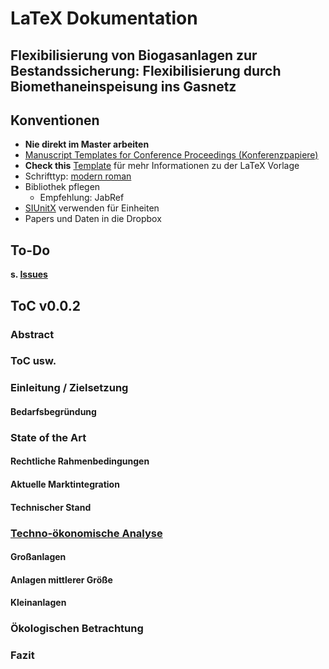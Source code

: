 # LaTeX Dokumentation

## Flexibilisierung von Biogasanlagen zur Bestandssicherung: Flexibilisierung durch Biomethaneinspeisung ins Gasnetz

## Konventionen

- **Nie direkt im Master arbeiten**
- [Manuscript Templates for Conference Proceedings (Konferenzpapiere)](https://www.ieee.org/conferences/publishing/templates.html)
- **Check this** [Template](https://www.overleaf.com/latex/templates/ieee-conference-template/grfzhhncsfqn) für mehr Informationen zu der LaTeX Vorlage
- Schrifttyp: [modern roman](https://tex.stackexchange.com/questions/109703/how-to-determine-the-font-being-used-by-a-latex-document)
- Bibliothek pflegen
	- Empfehlung: JabRef
- [SIUnitX](https://www.namsu.de/Extra/pakete/Siunitx.html) verwenden für Einheiten
- Papers und Daten in die Dropbox

## To-Do

**s. [Issues](https://github.com/htw-pro/tex-documentation/issues)**

## ToC v0.0.2

### Abstract

### ToC usw.

### Einleitung / Zielsetzung

#### Bedarfsbegründung

### State of the Art

#### Rechtliche Rahmenbedingungen

#### Aktuelle Marktintegration

#### Technischer Stand

### [Techno-ökonomische Analyse](https://www.ke-next.de/karriere-management/management/neue-methode-identifiziert-oekonomisches-optimum-322.html)

#### Großanlagen

#### Anlagen mittlerer Größe

#### Kleinanlagen

### Ökologischen Betrachtung

### Fazit

